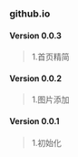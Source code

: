### github.io

#### Version 0.0.3
> 1.首页精简

#### Version 0.0.2
> 1.图片添加

#### Version 0.0.1
> 1.初始化
